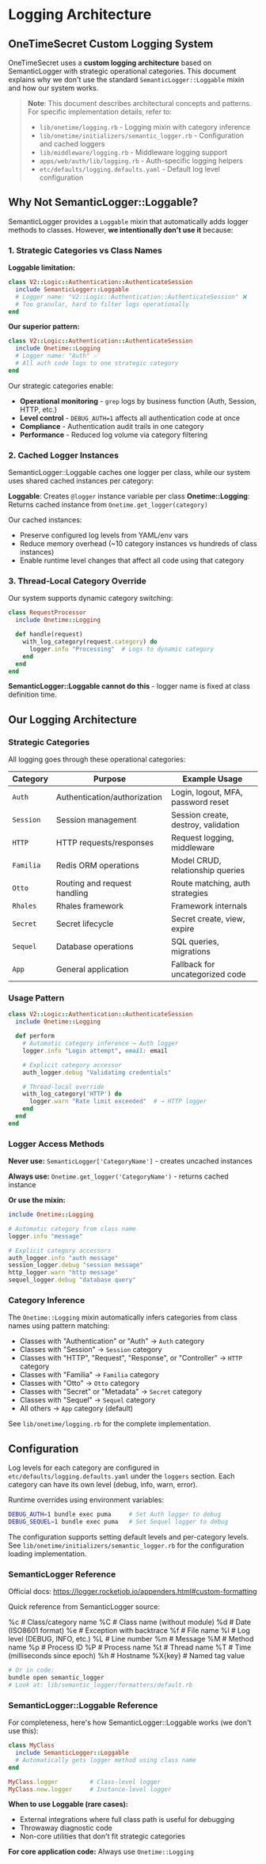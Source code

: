 # Logging Architecture

## OneTimeSecret Custom Logging System

OneTimeSecret uses a **custom logging architecture** based on SemanticLogger with strategic operational categories. This document explains why we don't use the standard `SemanticLogger::Loggable` mixin and how our system works.

> **Note**: This document describes architectural concepts and patterns. For specific implementation details, refer to:
> - `lib/onetime/logging.rb` - Logging mixin with category inference
> - `lib/onetime/initializers/semantic_logger.rb` - Configuration and cached loggers
> - `lib/middleware/logging.rb` - Middleware logging support
> - `apps/web/auth/lib/logging.rb` - Auth-specific logging helpers
> - `etc/defaults/logging.defaults.yaml` - Default log level configuration

## Why Not SemanticLogger::Loggable?

SemanticLogger provides a `Loggable` mixin that automatically adds logger methods to classes. However, **we intentionally don't use it** because:

### 1. Strategic Categories vs Class Names

**Loggable limitation:**
```ruby
class V2::Logic::Authentication::AuthenticateSession
  include SemanticLogger::Loggable
  # Logger name: "V2::Logic::Authentication::AuthenticateSession" ❌
  # Too granular, hard to filter logs operationally
end
```

**Our superior pattern:**
```ruby
class V2::Logic::Authentication::AuthenticateSession
  include Onetime::Logging
  # Logger name: "Auth" ✅
  # All auth code logs to one strategic category
end
```

Our strategic categories enable:
- **Operational monitoring** - `grep` logs by business function (Auth, Session, HTTP, etc.)
- **Level control** - `DEBUG_AUTH=1` affects all authentication code at once
- **Compliance** - Authentication audit trails in one category
- **Performance** - Reduced log volume via category filtering

### 2. Cached Logger Instances

SemanticLogger::Loggable caches one logger per class, while our system uses shared cached instances per category:

**Loggable**: Creates `@logger` instance variable per class
**Onetime::Logging**: Returns cached instance from `Onetime.get_logger(category)`

Our cached instances:
- Preserve configured log levels from YAML/env vars
- Reduce memory overhead (~10 category instances vs hundreds of class instances)
- Enable runtime level changes that affect all code using that category

### 3. Thread-Local Category Override

Our system supports dynamic category switching:

```ruby
class RequestProcessor
  include Onetime::Logging

  def handle(request)
    with_log_category(request.category) do
      logger.info "Processing"  # Logs to dynamic category
    end
  end
end
```

**SemanticLogger::Loggable cannot do this** - logger name is fixed at class definition time.

## Our Logging Architecture

### Strategic Categories

All logging goes through these operational categories:

| Category | Purpose | Example Usage |
|----------|---------|---------------|
| `Auth` | Authentication/authorization | Login, logout, MFA, password reset |
| `Session` | Session management | Session create, destroy, validation |
| `HTTP` | HTTP requests/responses | Request logging, middleware |
| `Familia` | Redis ORM operations | Model CRUD, relationship queries |
| `Otto` | Routing and request handling | Route matching, auth strategies |
| `Rhales` | Rhales framework | Framework internals |
| `Secret` | Secret lifecycle | Secret create, view, expire |
| `Sequel` | Database operations | SQL queries, migrations |
| `App` | General application | Fallback for uncategorized code |

### Usage Pattern

```ruby
class V2::Logic::Authentication::AuthenticateSession
  include Onetime::Logging

  def perform
    # Automatic category inference → Auth logger
    logger.info "Login attempt", email: email

    # Explicit category accessor
    auth_logger.debug "Validating credentials"

    # Thread-local override
    with_log_category('HTTP') do
      logger.warn "Rate limit exceeded"  # → HTTP logger
    end
  end
end
```

### Logger Access Methods

**Never use:** `SemanticLogger['CategoryName']` - creates uncached instances

**Always use:** `Onetime.get_logger('CategoryName')` - returns cached instance

**Or use the mixin:**
```ruby
include Onetime::Logging

# Automatic category from class name
logger.info "message"

# Explicit category accessors
auth_logger.info "auth message"
session_logger.debug "session message"
http_logger.warn "http message"
sequel_logger.debug "database query"
```

### Category Inference

The `Onetime::Logging` mixin automatically infers categories from class names using pattern matching:

- Classes with "Authentication" or "Auth" → `Auth` category
- Classes with "Session" → `Session` category
- Classes with "HTTP", "Request", "Response", or "Controller" → `HTTP` category
- Classes with "Familia" → `Familia` category
- Classes with "Otto" → `Otto` category
- Classes with "Secret" or "Metadata" → `Secret` category
- Classes with "Sequel" → `Sequel` category
- All others → `App` category (default)

See `lib/onetime/logging.rb` for the complete implementation.

## Configuration

Log levels for each category are configured in `etc/defaults/logging.defaults.yaml` under the `loggers` section. Each category can have its own level (debug, info, warn, error).

Runtime overrides using environment variables:
```bash
DEBUG_AUTH=1 bundle exec puma     # Set Auth logger to debug
DEBUG_SEQUEL=1 bundle exec puma   # Set Sequel logger to debug
```

The configuration supports setting default levels and per-category levels. See `lib/onetime/initializers/semantic_logger.rb` for the configuration loading implementation.

### SemanticLogger Reference

Official docs: https://logger.rocketjob.io/appenders.html#custom-formatting

Quick reference from SemanticLogger source:

%c  # Class/category name
%C  # Class name (without module)
%d  # Date (ISO8601 format)
%e  # Exception with backtrace
%f  # File name
%l  # Log level (DEBUG, INFO, etc.)
%L  # Line number
%m  # Message
%M  # Method name
%p  # Process ID
%P  # Process name
%t  # Thread name
%T  # Time (milliseconds since epoch)
%h  # Hostname
%X{key}  # Named tag value

```bash
# Or in code:
bundle open semantic_logger
# Look at: lib/semantic_logger/formatters/default.rb
```

### SemanticLogger::Loggable Reference

For completeness, here's how SemanticLogger::Loggable works (we don't use this):

```ruby
class MyClass
  include SemanticLogger::Loggable
  # Automatically gets logger method using class name
end

MyClass.logger         # Class-level logger
MyClass.new.logger     # Instance-level logger
```

**When to use Loggable (rare cases):**
- External integrations where full class path is useful for debugging
- Throwaway diagnostic code
- Non-core utilities that don't fit strategic categories

**For core application code:** Always use `Onetime::Logging`

